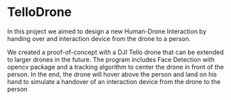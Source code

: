 # TelloDrone

In this project we aimed to design a new Human-Drone Interaction by handing over and interaction device from the drone to a person.

We created a proof-of-concept with a DJI Tello drone that can be extended to larger drones in the future.
The program includes Face Detection with opencv package and a tracking algorithm to center the drone in front of the person.
In the end, the drone will hover above the person and land on his hand to simulate a handover of an interaction device from the drone to the person

